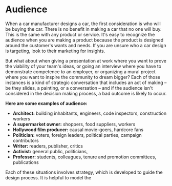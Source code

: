 # Audience

When a car manufacturer designs a car, the first consideration is who will be buying the car. There is no benefit in making a car that no one will buy. This is the same with any product or service. It's easy to recognize the audience when you are making a product because the product is designed around the customer's wants and needs. If you are unsure who a car design is targeting, look to their marketing for insights.

But what about when giving a presentation at work where you want to prove the viability of your team's ideas, or going an interview where you have to demonstrate competence to an employer, or organizing a mural project where you want to inspire the community to dream bigger? Each of those instances is a kind of strategic conversation that includes an act of making – be they slides, a painting, or a conversation – and if the audience isn't considered in the decision making process, a bad outcome is likely to occur.

**Here are some examples of audience:**

- **Architect:** building inhabitants, engineers, code inspectors, construction workers
- **A supermarket owner:** shoppers, food suppliers, workers
- **Hollywood film producer:** causal movie-goers, hardcore fans
- **Politician:** voters, foreign leaders, political parties, campaign contributors
- **Writer:** readers, publisher, critics
- **Activist:** general public, politicians, 
- **Professor:** students, colleagues, tenure and promotion committees, publications

Each of these situations involves strategy, which is developed to guide the design process. It is helpful to model the 